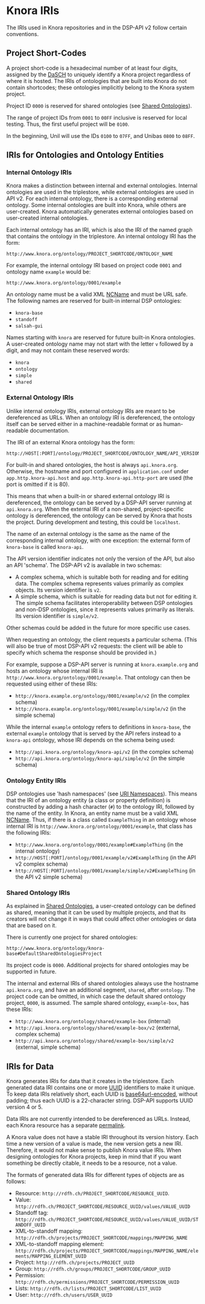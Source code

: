 <!---
 * Copyright © 2021 - 2022 Swiss National Data and Service Center for the Humanities and/or DaSCH Service Platform contributors.
 * SPDX-License-Identifier: Apache-2.0
-->

# Knora IRIs

The IRIs used in Knora repositories and in the DSP-API v2 follow
certain conventions.

## Project Short-Codes

A project short-code is a hexadecimal number of at least four digits,
assigned by the [DaSCH](http://dasch.swiss/) to uniquely identify a
Knora project regardless of where it is hosted. The IRIs of ontologies that
are built into Knora do not contain shortcodes; these ontologies implicitly
belong to the Knora system project.

Project ID `0000` is reserved for shared ontologies
(see [Shared Ontologies](../../02-knora-ontologies/introduction.md#shared-ontologies)).

The range of project IDs from `0001` to `00FF` inclusive is reserved for
local testing. Thus, the first useful project will be `0100`.

In the beginning, Unil will use the IDs `0100` to `07FF`, and Unibas
`0800` to `08FF`.

## IRIs for Ontologies and Ontology Entities

### Internal Ontology IRIs

Knora makes a distinction between internal and external ontologies. Internal
ontologies are used in the triplestore, while external ontologies are used in
API v2. For each internal ontology, there is a corresponding external ontology. Some
internal ontologies are built into Knora, while others are
user-created. Knora automatically generates external
ontologies based on user-created internal ontologies.

Each internal ontology has an IRI, which is also the IRI of the named
graph that contains the ontology in the triplestore. An internal
ontology IRI has the form:

```
http://www.knora.org/ontology/PROJECT_SHORTCODE/ONTOLOGY_NAME
```

For example, the internal ontology IRI based on project code `0001` and ontology
name `example` would be:

```
http://www.knora.org/ontology/0001/example
```

An ontology name must be a valid XML
[NCName](https://www.w3.org/TR/xml-names/#NT-NCName) and must be URL safe.
The following names are reserved for built-in internal DSP ontologies:

  - `knora-base`
  - `standoff`
  - `salsah-gui`

Names starting with `knora` are reserved for future built-in Knora
ontologies. A user-created ontology name may not start with the
letter `v` followed by a digit, and may not contain these reserved
words:

  - `knora`
  - `ontology`
  - `simple`
  - `shared`

### External Ontology IRIs

Unlike internal ontology IRIs, external ontology IRIs are meant to be
dereferenced as URLs. When an ontology IRI is dereferenced, the ontology
itself can be served either in a machine-readable format or as
human-readable documentation.

The IRI of an external Knora ontology has the form:

```
http://HOST[:PORT]/ontology/PROJECT_SHORTCODE/ONTOLOGY_NAME/API_VERSION
```

For built-in and shared ontologies, the host is always `api.knora.org`. Otherwise,
the hostname and port configured in `application.conf` under
`app.http.knora-api.host` and `app.http.knora-api.http-port` are used
(the port is omitted if it is 80).

This means that when a built-in or shared external ontology IRI is dereferenced,
the ontology can be served by a DSP-API server running at
`api.knora.org`. When the external IRI of a non-shared, project-specific ontology is
dereferenced, the ontology can be served by Knora that
hosts the project. During development and testing, this could be
`localhost`.

The name of an external ontology is the same as the name of the
corresponding internal ontology, with one exception: the external form
of `knora-base` is called `knora-api`.

The API version identifier indicates not only the version of the API,
but also an API 'schema'. The DSP-API v2 is available in two schemas:

  - A complex schema, which is suitable both for reading and for editing
    data. The complex schema represents values primarily as complex
    objects. Its version identifier is `v2`.
  - A simple schema, which is suitable for reading data but not for
    editing it. The simple schema facilitates interoperability between
    DSP ontologies and non-DSP ontologies, since it represents
    values primarily as literals. Its version identifier is `simple/v2`.

Other schemas could be added in the future for more specific use cases.

When requesting an ontology, the client requests a particular schema.
(This will also be true of most DSP-API v2 requests: the client will
be able to specify which schema the response should be provided in.)

For example, suppose a DSP-API server is running at
`knora.example.org` and hosts an ontology whose internal IRI is
`http://www.knora.org/ontology/0001/example`. That ontology can then be
requested using either of these IRIs:

  - `http://knora.example.org/ontology/0001/example/v2` (in the complex
    schema)
  - `http://knora.example.org/ontology/0001/example/simple/v2` (in the
    simple schema)

While the internal `example` ontology refers to definitions in
`knora-base`, the external `example` ontology that is served by the API
refers instead to a `knora-api` ontology, whose IRI depends on the
schema being used:

  - `http://api.knora.org/ontology/knora-api/v2` (in the complex
    schema)
  - `http://api.knora.org/ontology/knora-api/simple/v2` (in the simple
    schema)

### Ontology Entity IRIs

DSP ontologies use 'hash namespaces' (see [URI
Namespaces](https://www.w3.org/2001/sw/BestPractices/VM/http-examples/2006-01-18/#naming)).
This means that the IRI of an ontology entity (a class or property
definition) is constructed by adding a hash character (`#`) to the
ontology IRI, followed by the name of the entity. In Knora, an entity
name must be a valid XML
[NCName](https://www.w3.org/TR/xml-names/#NT-NCName).
Thus, if there is a class called `ExampleThing` in an ontology whose
internal IRI is `http://www.knora.org/ontology/0001/example`, that class
has the following IRIs:

  - `http://www.knora.org/ontology/0001/example#ExampleThing` (in the
    internal ontology)
  - `http://HOST[:PORT]/ontology/0001/example/v2#ExampleThing` (in the
    API v2 complex schema)
  - `http://HOST[:PORT]/ontology/0001/example/simple/v2#ExampleThing`
    (in the API v2 simple schema)

### Shared Ontology IRIs

As explained in [Shared Ontologies](../../02-knora-ontologies/introduction.md#shared-ontologies),
a user-created ontology can be defined as shared, meaning that it can be used by
multiple projects, and that its creators will not change it in ways that could
affect other ontologies or data that are based on it.

There is currently one project for shared ontologies:

```
http://www.knora.org/ontology/knora-base#DefaultSharedOntologiesProject
```

Its project code is `0000`. Additional projects for shared ontologies may be supported
in future.

The internal and external IRIs of shared ontologies always use the hostname
`api.knora.org`, and have an additional segment, `shared`, after `ontology`.
The project code can be omitted, in which case the default shared ontology
project, `0000`, is assumed. The sample shared ontology, `example-box`, has these IRIs:

  - `http://www.knora.org/ontology/shared/example-box` (internal)
  - `http://api.knora.org/ontology/shared/example-box/v2` (external, complex schema)
  - `http://api.knora.org/ontology/shared/example-box/simple/v2` (external, simple schema)

## IRIs for Data

Knora generates IRIs for data that it creates in the triplestore. Each
generated data IRI contains one or more [UUID](https://tools.ietf.org/html/rfc4122)
identifiers to make it unique. To keep data IRIs relatively short, each UUID is
[base64url-encoded](https://tools.ietf.org/html/rfc4648#section-5), without padding;
thus each UUID is a 22-character string. DSP-API supports UUID version 4 or 5.

Data IRIs are not currently intended to be dereferenced as URLs.
Instead, each Knora resource has a separate [permalink](permalinks.md).

A Knora value does not have a stable IRI throughout its version history.
Each time a new version of a value is made, the new version gets a new IRI.
Therefore, it would not make sense to publish Knora value IRIs. When designing
ontologies for Knora projects, keep in mind that if you want something be directly
citable, it needs to be a resource, not a value.

The formats of generated data IRIs for different types of objects are as
follows:

  - Resource: `http://rdfh.ch/PROJECT_SHORTCODE/RESOURCE_UUID`.
  - Value:
    `http://rdfh.ch/PROJECT_SHORTCODE/RESOURCE_UUID/values/VALUE_UUID`
  - Standoff tag:
    `http://rdfh.ch/PROJECT_SHORTCODE/RESOURCE_UUID/values/VALUE_UUID/STANDOFF_UUID`
  - XML-to-standoff mapping:
    `http://rdfh.ch/projects/PROJECT_SHORTCODE/mappings/MAPPING_NAME`
  - XML-to-standoff mapping element:
    `http://rdfh.ch/projects/PROJECT_SHORTCODE/mappings/MAPPING_NAME/elements/MAPPING_ELEMENT_UUID`
  - Project: `http://rdfh.ch/projects/PROJECT_UUID`
  - Group: `http://rdfh.ch/groups/PROJECT_SHORTCODE/GROUP_UUID`
  - Permission:
    `http://rdfh.ch/permissions/PROJECT_SHORTCODE/PERMISSION_UUID`
  - Lists: `http://rdfh.ch/lists/PROJECT_SHORTCODE/LIST_UUID`
  - User: `http://rdfh.ch/users/USER_UUID`
